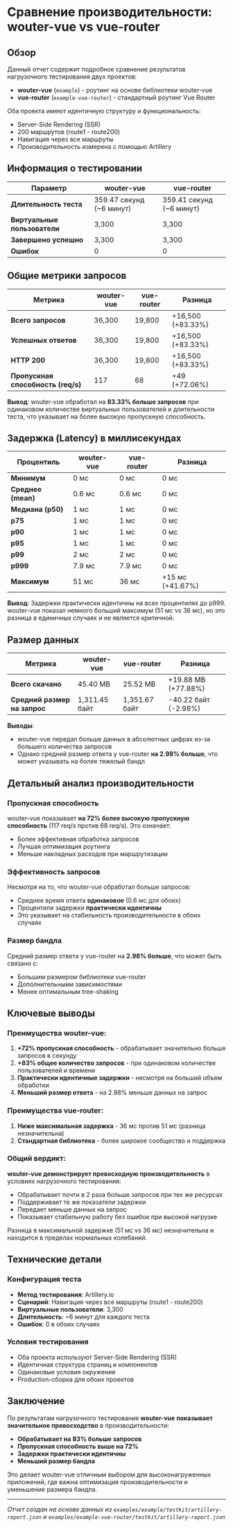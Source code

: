 # Сравнение производительности: wouter-vue vs vue-router

## Обзор

Данный отчет содержит подробное сравнение результатов нагрузочного тестирования двух проектов:
- **wouter-vue** (`example`) - роутинг на основе библиотеки wouter-vue
- **vue-router** (`example-vue-router`) - стандартный роутинг Vue Router

Оба проекта имеют идентичную структуру и функциональность:
- Server-Side Rendering (SSR)
- 200 маршрутов (route1 - route200)
- Навигация через все маршруты
- Производительность измерена с помощью Artillery

## Информация о тестировании

| Параметр | wouter-vue | vue-router |
|----------|-----------|------------|
| **Длительность теста** | 359.47 секунд (~6 минут) | 359.41 секунд (~6 минут) |
| **Виртуальные пользователи** | 3,300 | 3,300 |
| **Завершено успешно** | 3,300 | 3,300 |
| **Ошибок** | 0 | 0 |

## Общие метрики запросов

| Метрика | wouter-vue | vue-router | Разница |
|---------|-----------|------------|---------|
| **Всего запросов** | 36,300 | 19,800 | +16,500 (+83.33%) |
| **Успешных ответов** | 36,300 | 19,800 | +16,500 (+83.33%) |
| **HTTP 200** | 36,300 | 19,800 | +16,500 (+83.33%) |
| **Пропускная способность (req/s)** | 117 | 68 | +49 (+72.06%) |

**Вывод**: wouter-vue обработал на **83.33% больше запросов** при одинаковом количестве виртуальных пользователей и длительности теста, что указывает на более высокую пропускную способность.

## Задержка (Latency) в миллисекундах

| Процентиль | wouter-vue | vue-router | Разница |
|------------|-----------|------------|---------|
| **Минимум** | 0 мс | 0 мс | 0 мс |
| **Среднее (mean)** | 0.6 мс | 0.6 мс | 0 мс |
| **Медиана (p50)** | 1 мс | 1 мс | 0 мс |
| **p75** | 1 мс | 1 мс | 0 мс |
| **p90** | 1 мс | 1 мс | 0 мс |
| **p95** | 1 мс | 1 мс | 0 мс |
| **p99** | 2 мс | 2 мс | 0 мс |
| **p999** | 7.9 мс | 7.9 мс | 0 мс |
| **Максимум** | 51 мс | 36 мс | +15 мс (+41.67%) |

**Вывод**: Задержки практически идентичны на всех процентилях до p999. wouter-vue показал немного больший максимум (51 мс vs 36 мс), но это разница в единичных случаях и не является критичной.

## Размер данных

| Метрика | wouter-vue | vue-router | Разница |
|---------|-----------|------------|---------|
| **Всего скачано** | 45.40 MB | 25.52 MB | +19.88 MB (+77.88%) |
| **Средний размер на запрос** | 1,311.45 байт | 1,351.67 байт | -40.22 байт (-2.98%) |

**Выводы**:
- wouter-vue передал больше данных в абсолютных цифрах из-за большего количества запросов
- Однако средний размер ответа у vue-router **на 2.98% больше**, что может указывать на более тяжелый бандл

## Детальный анализ производительности

### Пропускная способность

wouter-vue показывает **на 72% более высокую пропускную способность** (117 req/s против 68 req/s). Это означает:
- Более эффективная обработка запросов
- Лучшая оптимизация роутинга
- Меньше накладных расходов при маршрутизации

### Эффективность запросов

Несмотря на то, что wouter-vue обработал больше запросов:
- Среднее время ответа **одинаковое** (0.6 мс для обоих)
- Процентили задержки **практически идентичны**
- Это указывает на стабильность производительности в обоих случаях

### Размер бандла

Средний размер ответа у vue-router на **2.98% больше**, что может быть связано с:
- Большим размером библиотеки vue-router
- Дополнительными зависимостями
- Менее оптимальным tree-shaking

## Ключевые выводы

### Преимущества wouter-vue:

1. **+72% пропускная способность** - обрабатывает значительно больше запросов в секунду
2. **+83% общее количество запросов** - при одинаковом количестве пользователей и времени
3. **Практически идентичные задержки** - несмотря на больший объем обработки
4. **Меньший размер ответа** - на 2.98% меньше данных на запрос

### Преимущества vue-router:

1. **Ниже максимальная задержка** - 36 мс против 51 мс (разница незначительна)
2. **Стандартная библиотека** - более широкое сообщество и поддержка

### Общий вердикт:

**wouter-vue демонстрирует превосходную производительность** в условиях нагрузочного тестирования:
- Обрабатывает почти в 2 раза больше запросов при тех же ресурсах
- Поддерживает те же показатели задержки
- Передает меньше данных на запрос
- Показывает стабильную работу без ошибок при высокой нагрузке

Разница в максимальной задержке (51 мс vs 36 мс) незначительна и находится в пределах нормальных колебаний.

## Технические детали

### Конфигурация теста

- **Метод тестирования**: Artillery.io
- **Сценарий**: Навигация через все маршруты (route1 - route200)
- **Виртуальные пользователи**: 3,300
- **Длительность**: ~6 минут для каждого теста
- **Ошибок**: 0 в обоих случаях

### Условия тестирования

- Оба проекта используют Server-Side Rendering (SSR)
- Идентичная структура страниц и компонентов
- Одинаковые условия окружения
- Production-сборка для обоих проектов

## Заключение

По результатам нагрузочного тестирования **wouter-vue показывает значительное превосходство** в производительности:
- **Обрабатывает на 83% больше запросов**
- **Пропускная способность выше на 72%**
- **Задержки практически идентичны**
- **Меньший размер бандла**

Это делает wouter-vue отличным выбором для высоконагруженных приложений, где важна оптимизация производительности и уменьшение размера бандла.

---

*Отчет создан на основе данных из `examples/example/testkit/artillery-report.json` и `examples/example-vue-router/testkit/artillery-report.json`*

